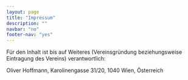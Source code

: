 ```yaml
---
layout: page
title: "Impressum"
description: ""
navbar: "no"
footer-nav: "yes"
---
```


Für den Inhalt ist bis auf Weiteres (Vereinsgründung beziehungsweise Eintragung des Vereins) verantwortlich:

Oliver Hoffmann, Karolinengasse 31/20, 1040 Wien, Österreich
